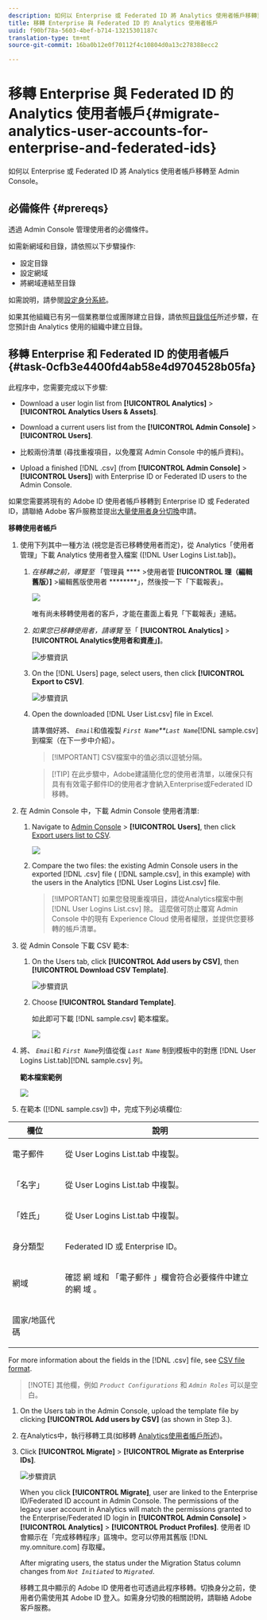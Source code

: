 ```yaml
---
description: 如何以 Enterprise 或 Federated ID 將 Analytics 使用者帳戶移轉至 Admin Console。
title: 移轉 Enterprise 與 Federated ID 的 Analytics 使用者帳戶
uuid: f90bf78a-5603-4bef-b714-13215301187c
translation-type: tm+mt
source-git-commit: 16ba0b12e0f70112f4c10804d0a13c278388ecc2

---
```



# 移轉 Enterprise 與 Federated ID 的 Analytics 使用者帳戶{#migrate-analytics-user-accounts-for-enterprise-and-federated-ids}

如何以 Enterprise 或 Federated ID 將 Analytics 使用者帳戶移轉至 Admin Console。

## 必備條件 {#prereqs}

透過 Admin Console 管理使用者的必備條件。

如需新網域和目錄，請依照以下步驟操作:

* 設定目錄
* 設定網域
* 將網域連結至目錄

如需說明，請參閱[設定身分系統](https://helpx.adobe.com/enterprise/using/set-up-identity.html)。

如果其他組織已有另一個業務單位或團隊建立目錄，請依照[目錄信任](https://helpx.adobe.com/enterprise/using/set-up-identity.html#Directorytrusting)所述步驟，在您預計由 Analytics 使用的組織中建立目錄。

## 移轉 Enterprise 和 Federated ID 的使用者帳戶 {#task-0cfb3e4400fd4ab58e4d9704528b05fa}

此程序中，您需要完成以下步驟:

* Download a user login list from **[!UICONTROL Analytics]** &gt; **[!UICONTROL Analytics Users &amp; Assets]**.

* Download a current users list from the **[!UICONTROL Admin Console]** &gt; **[!UICONTROL Users]**.

* 比較兩份清單 (尋找重複項目，以免覆寫 Admin Console 中的帳戶資料)。
* Upload a finished [!DNL .csv] (from **[!UICONTROL Admin Console]** &gt; **[!UICONTROL Users]**) with Enterprise ID or Federated ID users to the Admin Console.

如果您需要將現有的 Adobe ID 使用者帳戶移轉到 Enterprise ID 或 Federated ID，請聯絡 Adobe 客戶服務並提出[大量使用者身分切換](https://helpx.adobe.com/enterprise/using/bulk-operations.html)申請。

**移轉使用者帳戶**

1. 使用下列其中一種方法 (視您是否已移轉使用者而定)，從 Analytics「使用者管理」下載 Analytics 使用者登入檔案 ([!DNL User Logins List.tab])。
   1. *在移轉之前，導覽至* 「管理員 **** &gt;使用者管 **[!UICONTROL 理（編輯舊版）]** &gt;編輯舊版使用者 ********」，然後按一下「下載報表」。

      ![](assets/download-report.png)

      唯有尚未移轉使用者的客戶，才能在畫面上看見「下載報表」連結。

   1. *如果您已移轉使用者，請導覽* 至「 **[!UICONTROL Analytics]** &gt; **[!UICONTROL Analytics使用者和資產」]**。

      ![步驟資訊](assets/admin-analytics-users-assets.png)

   1. On the [!DNL Users] page, select users, then click **[!UICONTROL Export to CSV]**.

      ![步驟資訊](assets/export-csv-migrate.png)

   1. Open the downloaded [!DNL User List.csv] file in Excel.

      請準備好將、 *`Email`*&#x200B;和值複製 *`First Name`**`Last Name`*[!DNL sample.csv] 到檔案（在下一步中介紹）。

      > [!IMPORTANT] CSV檔案中的值必須以逗號分隔。

      > [!TIP] 在此步驟中，Adobe建議簡化您的使用者清單，以確保只有具有有效電子郵件ID的使用者才會納入Enterprise或Federated ID移轉。

1. 在 Admin Console 中，下載 Admin Console 使用者清單:

   1. Navigate to [Admin Console](http://adminconsole.adobe.html/#) &gt; **[!UICONTROL Users]**, then click [Export users list to CSV](https://helpx.adobe.com/enterprise/using/users.html).

      ![](assets/export-csv.png)

   1. Compare the two files: the existing Admin Console users in the exported [!DNL .csv] file ( [!DNL sample.csv], in this example) with the users in the Analytics [!DNL User Logins List.csv] file.

      > [!IMPORTANT] 如果您發現重複項目，請從Analytics檔案中刪 [!DNL User Logins List.csv] 除。 這麼做可防止覆寫 Admin Console 中的現有 Experience Cloud 使用者權限，並提供您要移轉的帳戶清單。

1. 從 Admin Console 下載 CSV 範本:
   1. On the Users tab, click **[!UICONTROL Add users by CSV]**, then **[!UICONTROL Download CSV Template]**.

      ![步驟資訊](assets/add-users-csv.png)

   1. Choose **[!UICONTROL Standard Template]**.

      如此即可下載 [!DNL sample.csv] 範本檔案。

      ![](assets/download-csv-template.png)

1. 將、 *`Email`*&#x200B;和 *`First Name`*&#x200B;列值從復 *`Last Name`* 制到模板中的對應 [!DNL User Logins List.tab][!DNL sample.csv] 列。

   **範本檔案範例**

   ![](assets/sample.png)

1. 在範本 ([!DNL sample.csv]) 中，完成下列必填欄位:

<table id="table_1B5EEFDB5BD8436EB760BE5FFAB1CF02"> 
 <thead> 
  <tr> 
   <th colname="col1" class="entry"> 欄位 </th> 
   <th colname="col2" class="entry"> 說明 </th> 
  </tr>
 </thead>
 <tbody> 
  <tr> 
   <td colname="col1"> <p>電子郵件 </p> </td> 
   <td colname="col2"> <p>從 <span class="filepath">User Logins List.tab</span> 中複製。 </p> </td> 
  </tr> 
  <tr> 
   <td colname="col1"> <p>「名字」 </p> </td> 
   <td colname="col2"> <p>從 <span class="filepath">User Logins List.tab</span> 中複製。 </p> </td> 
  </tr> 
  <tr> 
   <td colname="col1"> <p>「姓氏」 </p> </td> 
   <td colname="col2"> <p>從 <span class="filepath">User Logins List.tab</span> 中複製。 </p> </td> 
  </tr> 
  <tr> 
   <td colname="col1"> <p>身分類型 </p> </td> 
   <td colname="col2"> <p><span class="term"> Federated ID</span> 或 <span class="term"> Enterprise ID</span>。 </p> </td> 
  </tr> 
  <tr> 
   <td colname="col1"> <p>網域 </p> </td> 
   <td colname="col2"> <p>確認 網 <span class="term"> 域和</span> 「電子郵件 <span class="term"> 」欄會符合必要條件中建立的網</span> 域 <a href="/help/admin/user-management2/user-migration/c-migration-tool/migrate-enterprise.md#prereqs"  ></a>。 </p> </td> 
  </tr> 
  <tr> 
   <td colname="col1"> <p>國家/地區代碼 </p> </td> 
   <td colname="col2"> </td> 
  </tr> 
 </tbody> 
</table>

For more information about the fields in the [!DNL .csv] file, see [CSV file format](https://helpx.adobe.com/enterprise/using/users.html).

> [!NOTE] 其他欄，例如 *`Product Configurations`* 和 *`Admin Roles`* 可以是空白。

1. On the Users tab in the Admin Console, upload the template file by clicking **[!UICONTROL Add users by CSV]** (as shown in Step 3.).
1. 在Analytics中，執行移轉工具(如移轉 [Analytics使用者帳戶所述](/help/admin/user-management2/user-migration/c-migration-tool/t-migrate-users.md))。
1. Click **[!UICONTROL Migrate]** &gt; **[!UICONTROL Migrate as Enterprise IDs]**.

   ![步驟資訊](assets/migrate-as-enterprise.png)

   When you click **[!UICONTROL Migrate]**, user are linked to the Enterprise ID/Federated ID account in Admin Console. The permissions of the legacy user account in Analytics will match the permissions granted to the Enterprise/Federated ID login in **[!UICONTROL Admin Console]** &gt; **[!UICONTROL Analytics]** &gt; **[!UICONTROL Product Profiles]**. 使用者 ID 會顯示在「完成移轉程序」區塊中。您可以停用其舊版 [!DNL my.omniture.com] 存取權。

   After migrating users, the status under the Migration Status column changes from *`Not Initiated`* to *`Migrated`*.

   移轉工具中顯示的 Adobe ID 使用者也可透過此程序移轉。切換身分之前，使用者仍需使用其 Adobe ID 登入。如需身分切換的相關說明，請聯絡 Adobe 客戶服務。
